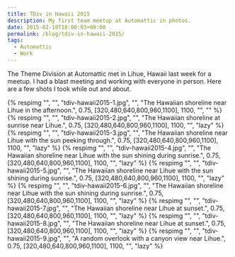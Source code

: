 ```yaml
---
title: TDiv in Hawaii 2015
description: My first team meetup at Automattic in photos.
date: 2015-02-10T18:00:03+00:00
permalink: /blog/tdiv-in-hawaii-2015/
tags:
  - Automattic
  - Work
---
```


The Theme Division at Automattic met in Lihue, Hawaii last week for a meetup. I had a blast meeting and working with everyone in person. Here are a few shots I took while out and about.

{% respimg "", "", "tdiv-hawaii2015-1.jpg", "", "The Hawaiian shoreline near Lihue in the afternoon.", 0.75, [320,480,640,800,960,1100], 1100, "", "" %}
{% respimg "", "", "tdiv-hawaii2015-2.jpg", "", "The Hawaiian shoreline at sunrise near Lihue.", 0.75, [320,480,640,800,960,1100], 1100, "", "lazy" %}
{% respimg "", "", "tdiv-hawaii2015-3.jpg", "", "The Hawaiian shoreline near Lihue with the sun peeking through.", 0.75, [320,480,640,800,960,1100], 1100, "", "lazy" %}
{% respimg "", "", "tdiv-hawaii2015-4.jpg", "", "The Hawaiian shoreline near Lihue with the sun shining during sunrise.", 0.75, [320,480,640,800,960,1100], 1100, "", "lazy" %}
{% respimg "", "", "tdiv-hawaii2015-5.jpg", "", "The Hawaiian shoreline near Lihue with the sun shining during sunrise.", 0.75, [320,480,640,800,960,1100], 1100, "", "lazy" %}
{% respimg "", "", "tdiv-hawaii2015-6.jpg", "", "The Hawaiian shoreline near Lihue with the sun shining during sunrise.", 0.75, [320,480,640,800,960,1100], 1100, "", "lazy" %}
{% respimg "", "", "tdiv-hawaii2015-7.jpg", "", "The Hawaiian shoreline near Lihue at sunset.", 0.75, [320,480,640,800,960,1100], 1100, "", "lazy" %}
{% respimg "", "", "tdiv-hawaii2015-8.jpg", "", "The Hawaiian shoreline near Lihue at sunset.", 0.75, [320,480,640,800,960,1100], 1100, "", "lazy" %}
{% respimg "", "", "tdiv-hawaii2015-9.jpg", "", "A random overlook with a canyon view near Lihue.", 0.75, [320,480,640,800,960,1100], 1100, "", "lazy" %}
